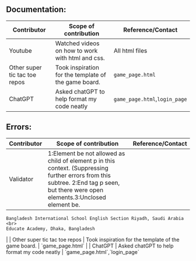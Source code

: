 ## Documentation:

| Contributor                        | Scope of contribution                                                               | Reference/Contact              |
|------------------------------------|-------------------------------------------------------------------------------------|--------------------------------|
| Youtube                     | Watched videos on how to work with html and css.              | All html files        |
| Other super tic tac toe repos         | Took inspiration for the template of the game board.        | `game_page.html`              |
| ChatGPT         | Asked chatGPT to help format my code neatly        | `game_page.html`,`login_page`              |


## Errors:

| Contributor                        | Scope of contribution                                                               | Reference/Contact              |
|------------------------------------|-------------------------------------------------------------------------------------|--------------------------------|
| Validator                     | 1:Element be not allowed as child of element p in this context. (Suppressing further errors from this subtree. 2:End tag p seen, but there were open elements.3:Unclosed element be. |<p>
    Bangladesh International School English Section Riyadh, Saudi Arabia <br>
    Educate Academy, Dhaka, Bangladesh
</p>|
| Other super tic tac toe repos         | Took inspiration for the template of the game board.        | `game_page.html`              |
| ChatGPT         | Asked chatGPT to help format my code neatly        | `game_page.html`,`login_page`              
